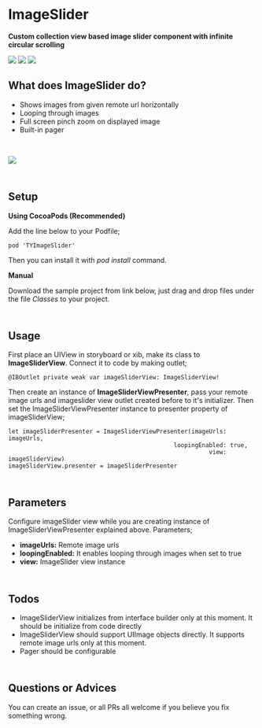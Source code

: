 # ImageSlider

**Custom collection view based image slider component with infinite circular scrolling**

![](https://img.shields.io/badge/version-0.0.9-blue.svg)
![](https://img.shields.io/badge/platform-ios-lightgrey.svg)
![](https://img.shields.io/badge/Owner-trendyol.com-yellowgreen.svg)

## What does ImageSlider do?
* Shows images from given remote url horizontally
* Looping through images
* Full screen pinch zoom on displayed image
* Built-in pager

<br/>

![](https://media.giphy.com/media/ZClbLmhoBHA2fPkAje/giphy.gif)

## <br/>Setup

**Using CocoaPods (Recommended)**

Add the line below to your Podfile;

```
pod 'TYImageSlider'
```

Then you can install it with *pod install* command.

**Manual**

Download the sample project from link below, just drag and drop files under the file *Classes* to your project.

## <br/>Usage
First place an UIView in storyboard or xib, make its class to **ImageSliderView**. Connect it to code by making outlet;

```
@IBOutlet private weak var imageSliderView: ImageSliderView!
```
Then create an instance of **ImageSliderViewPresenter**, pass your remote image urls and imageslider view outlet created before to it's initializer. Then set the ImageSliderViewPresenter instance to presenter property of imageSliderView;

```
let imageSliderPresenter = ImageSliderViewPresenter(imageUrls: imageUrls,
                                               loopingEnabled: true,
                                                         view: imageSliderView)
imageSliderView.presenter = imageSliderPresenter
```

## <br/> Parameters

Configure imageSlider view while you are creating instance of ImageSliderViewPresenter explained above. Parameters;

* **imageUrls:** Remote image urls
* **loopingEnabled:** It enables looping through images when set to true
* **view:** ImageSlider view instance

## <br/>Todos

* ImageSliderView initializes from interface builder only at this moment. It should be initialize from code directly
* ImageSliderView should support UIImage objects directly. It supports remote image urls only at this moment.
* Pager should be configurable

 ## <br/>Questions or Advices
You can create an issue, or all PRs all welcome if you believe you fix something wrong.